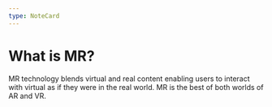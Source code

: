 ```yaml
---
type: NoteCard
---
```


# What is MR?
MR technology blends virtual and real content enabling users to interact with virtual as if they were in the real world. MR is the best of both worlds of AR and VR.